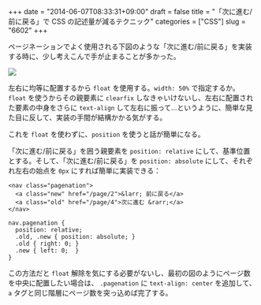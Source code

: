+++
date = "2014-06-07T08:33:31+09:00"
draft = false
title = "「次に進む/前に戻る」で CSS の記述量が減るテクニック"
categories = ["CSS"]
slug = "6602"
+++

ページネーションでよく使用される下図のような「次に進む/前に戻る」を実装する時に、少し考えこんで手が止まることが多かった。

![](/images/2014/06/6602_1.png)

左右に均等に配置するから `float` を使用する。`width: 50%` で指定するか。`float` を使うからその親要素に `clearfix` しなきゃいけないし、左右に配置された要素の中身をさらに `text-align` して左右に振って…というように、簡単な見た目に反して、実装の手間が結構かかる気がする。

これを `float` を使わずに、`position` を使うと話が簡単になる。

「次に進む/前に戻る」を囲う親要素を `position: relative` にして、基準位置とする。そして、「次に進む/前に戻る」を `position: absolute` にして、それぞれ左右の始点を `0px` にすれば簡単に実装できる：

```
<nav class="pagenation">
  <a class="new" href="/page/2">&larr; 前に戻る</a>
  <a class="old" href="/page/4">次に進む &rarr;</a>
</nav>
```

```
nav.pagenation {
  position: relative;
  .old, .new { position: absolute; }
  .old { right: 0; }
  .new { left: 0;  }
}
```

この方法だと `float` 解除を気にする必要がないし、最初の図のようにページ数を中央に配置したい場合は、 `.pagenation` に `text-align: center` を追加して、`a` タグと同じ階層にページ数を突っ込めば完了する。

